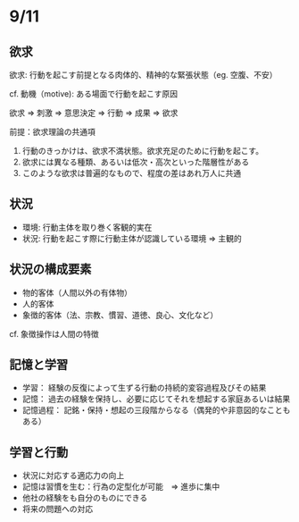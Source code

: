 # 9/11
## 欲求

欲求: 行動を起こす前提となる肉体的、精神的な緊張状態（eg. 空腹、不安）

cf. 動機（motive): ある場面で行動を起こす原因

欲求 => 刺激 => 意思決定 => 行動 => 成果 => 欲求

前提：欲求理論の共通項

1. 行動のきっかけは、欲求不満状態。欲求充足のために行動を起こす。
2. 欲求には異なる種類、あるいは低次・高次といった階層性がある
3. このような欲求は普遍的なもので、程度の差はあれ万人に共通

## 状況

- 環境: 行動主体を取り巻く客観的実在
- 状況: 行動を起こす際に行動主体が認識している環境 => 主観的

## 状況の構成要素

- 物的客体（人間以外の有体物）
- 人的客体
- 象徴的客体（法、宗教、慣習、道徳、良心、文化など）

cf. 象徴操作は人間の特徴

## 記憶と学習

- 学習： 経験の反復によって生ずる行動の持続的変容過程及びその結果
- 記憶： 過去の経験を保持し、必要に応じてそれを想起する家庭あるいは結果
- 記憶過程： 記銘・保持・想起の三段階からなる（偶発的や非意図的なこともある）

## 学習と行動

- 状況に対応する適応力の向上
- 記憶は習慣を生む：行為の定型化が可能　=> 進歩に集中
- 他社の経験をも自分のものにできる
- 将来の問題への対応
